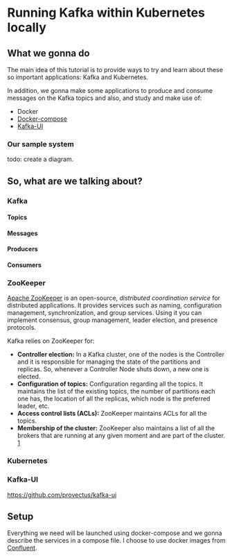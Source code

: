 # Running Kafka within Kubernetes locally

## What we gonna do

The main idea of this tutorial is to provide ways to try and learn about these so important applications: Kafka and Kubernetes.

In addition, we gonna make some applications to produce and consume messages on the Kafka topics and also, and study and make use of:
- Docker
- [Docker-compose](https://github.com/compose-spec/compose-spec/blob/master/spec.md)
- [Kafka-UI](https://github.com/provectus/kafka-ui/blob/master/documentation/compose/kafka-ui.yaml)

### Our sample system
todo: create a diagram.

## So, what are we talking about?
### Kafka
#### Topics
#### Messages
#### Producers
#### Consumers
### ZooKeeper
[Apache ZooKeeper](https://zookeeper.apache.org/) is an open-source, *distributed coordination service* for distributed applications. 
It provides services such as naming, configuration management, synchronization, and group services. Using it you can implement consensus,
group management, leader election, and presence protocols.

Kafka relies on ZooKeeper for:
 - **Controller election:** In a Kafka cluster, one of the nodes is the Controller and it is responsible for managing the state of the partitions and replicas. So, whenever a Controller Node shuts down, a new one is elected.
 - **Configuration of topics:** Configuration regarding all the topics. It maintains the list of the existing topics, the number of partitions each one has, the location of all the replicas, which node is the preferred leader, etc.
 - **Access control lists (ACLs):** ZooKeeper maintains ACLs for all the topics.
 - **Membership of the cluster:** ZooKeeper also maintains a list of all the brokers that are running at any given moment and are part of the cluster. [1]
### Kubernetes

### Kafka-UI
https://github.com/provectus/kafka-ui
## Setup
Everything we need will be launched using docker-compose and we gonna describe the services in a compose file. I choose to use docker images from [Confluent](https://hub.docker.com/u/confluentinc).

 
[1]: https://zookeeper.apache.org/doc/r3.7.0/zookeeperUseCases.html

